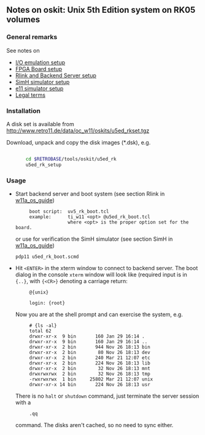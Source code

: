 ## Notes on oskit: Unix 5th Edition system on RK05 volumes

### General remarks
See notes on
- [I/O emulation setup](../../../doc/w11a_io_emulation.md)
- [FPGA Board setup](../../../doc/w11a_board_connection.md)
- [Rlink and Backend Server setup](../../../doc/w11a_backend_setup.md)
- [SimH simulator setup](../../../doc/w11a_simh_setup.md)
- [e11 simulator setup](../../../doc/w11a_e11_setup.md)
- [Legal terms](../../../doc/w11a_os_guide.md)

### Installation
A disk set is available from
http://www.retro11.de/data/oc_w11/oskits/u5ed_rkset.tgz

Download, unpack and copy the disk images (*.dsk), e.g.
```bash

       cd $RETROBASE/tools/oskit/u5ed_rk
       u5ed_rk_setup
```

### Usage

- Start backend server and boot system (see section Rlink in
  [w11a_os_guide](../../../doc/w11a_os_guide.md#user-content-rlink))
  ```
       boot script:  uv5_rk_boot.tcl
       example:      ti_w11 <opt> @u5ed_rk_boot.tcl
                     where <opt> is the proper option set for the board.
  ```
  or use for verification the SimH simulator  (see section SimH in
  [w11a_os_guide](../../../doc/w11a_os_guide.md#user-content-simh))
  ```
  pdp11 u5ed_rk_boot.scmd
  ```

- Hit `<ENTER>` in the xterm window to connect to backend server.
  The boot dialog in the console `xterm` window will look like
  (required input is in `{..}`, with `{<CR>}` denoting a carriage return:
  ```
       @{unix}
       
       login: {root}
  ```

  Now you are at the shell prompt and can exercise the system, e.g.
  ```
       # {ls -al}
       total 62
       drwxr-xr-x  9 bin       160 Jan 29 16:14 .
       drwxr-xr-x  9 bin       160 Jan 29 16:14 ..
       drwxr-xr-x  2 bin       944 Nov 26 18:13 bin
       drwxr-xr-x  2 bin        80 Nov 26 18:13 dev
       drwxr-xr-x  2 bin       240 Mar 21 12:07 etc
       drwxr-xr-x  2 bin       224 Nov 26 18:13 lib
       drwxr-xr-x  2 bin        32 Nov 26 18:13 mnt
       drwxrwxrwx  2 bin        32 Nov 26 18:13 tmp
       -rwxrwxrwx  1 bin     25802 Mar 21 12:07 unix
       drwxr-xr-x 14 bin       224 Nov 26 18:13 usr
  ```

  There is no `halt` or `shutdown` command, just terminate the server
  session with a 
  ``` 
       .qq
  ```

  command. The disks aren't cached, so no need to sync either.
